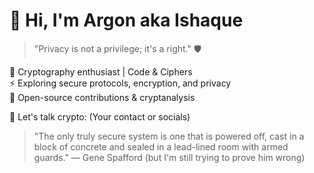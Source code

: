 # 👋 Hi, I'm Argon aka Ishaque

> "Privacy is not a privilege; it's a right." 🛡️  

🔐 Cryptography enthusiast | Code & Ciphers  
⚡ Exploring secure protocols, encryption, and privacy  
📂 Open-source contributions & cryptanalysis  

💬 Let's talk crypto: (Your contact or socials)  


> "The only truly secure system is one that is powered off, cast in a block of concrete and sealed in a lead-lined room with armed guards." — Gene Spafford (but I'm still trying to prove him wrong)
